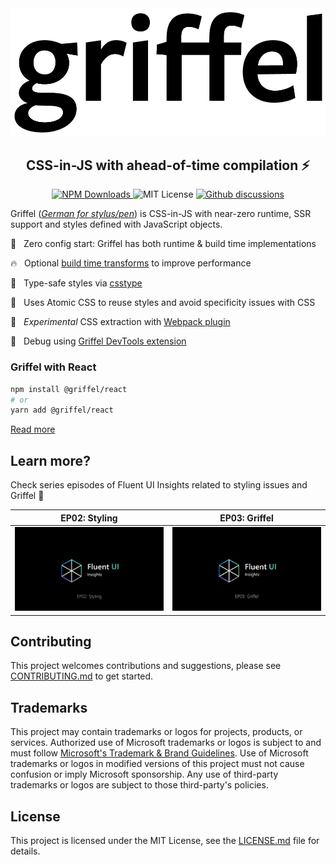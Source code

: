 <!-- DOCTOC SKIP -->

<div align="center">
  <picture>
    <source media="(prefers-color-scheme: dark)" srcset="./ghdocs/images/griffel-light.png">
    <img width="600" alt="Griffel's logo" src="./ghdocs/images/griffel-dark.png">
  </picture>
</div>

<h2 align="center">CSS-in-JS with ahead-of-time compilation ⚡️</h2>
<p align="center">
  <a href="https://www.npmjs.com/package/@griffel/react">
    <img alt="NPM Downloads" src="https://img.shields.io/npm/dm/@griffel/react.svg?style=flat"/>
  </a>
  <img alt="MIT License" src="https://img.shields.io/github/license/microsoft/griffel"/>
  <a href="https://github.com/microsoft/griffel/discussions">
    <img alt="Github discussions" src="https://img.shields.io/github/discussions/microsoft/griffel" />
  </a>
</p>

Griffel ([_German for stylus/pen_](https://en.wiktionary.org/wiki/Griffel)) is CSS-in-JS with near-zero runtime, SSR support and styles defined with JavaScript objects.

🚀 &nbsp; Zero config start: Griffel has both runtime & build time implementations

🔥 &nbsp; Optional [build time transforms](./packages/webpack-loader) to improve performance

💪 &nbsp; Type-safe styles via [csstype](https://github.com/frenic/csstype)

🧩 &nbsp; Uses Atomic CSS to reuse styles and avoid specificity issues with CSS

📝 &nbsp; _Experimental_ CSS extraction with [Webpack plugin](./packages/webpack-extraction-plugin)

🐞 &nbsp; Debug using [Griffel DevTools extension](https://chrome.google.com/webstore/detail/griffel-devtools/bejhagjehnpgagkaaeehdpdadmffbigb)

### Griffel with React

```bash
npm install @griffel/react
# or
yarn add @griffel/react
```

[Read more](./packages/react)

## Learn more?

Check series episodes of Fluent UI Insights related to styling issues and Griffel 🎥

|                                                                                                           EP02: Styling                                                                                                           |                                                                                                           EP03: Griffel                                                                                                           |
| :-------------------------------------------------------------------------------------------------------------------------------------------------------------------------------------------------------------------------------: | :-------------------------------------------------------------------------------------------------------------------------------------------------------------------------------------------------------------------------------: |
| <a href="https://learn.microsoft.com/en-us/shows/fluent-ui-insights/fluent-ui-insights-styling?utm_source=github" target="_blank"><img src="ghdocs/medias/fluentui-ep02-preview.gif" alt="Watch EP02: Styling" width="240" /></a> | <a href="https://learn.microsoft.com/en-us/shows/fluent-ui-insights/fluent-ui-insights-griffel?utm_source=github" target="_blank"><img src="ghdocs/medias/fluentui-ep03-preview.gif" alt="Watch EP03: Griffel" width="240" /></a> |

## Contributing

This project welcomes contributions and suggestions, please see [CONTRIBUTING.md](./CONTRIBUTING.md) to get started.

## Trademarks

This project may contain trademarks or logos for projects, products, or services. Authorized use of Microsoft
trademarks or logos is subject to and must follow
[Microsoft's Trademark & Brand Guidelines](https://www.microsoft.com/en-us/legal/intellectualproperty/trademarks/usage/general).
Use of Microsoft trademarks or logos in modified versions of this project must not cause confusion or imply Microsoft sponsorship.
Any use of third-party trademarks or logos are subject to those third-party's policies.

## License

This project is licensed under the MIT License, see the [LICENSE.md](LICENSE.md) file for details.
